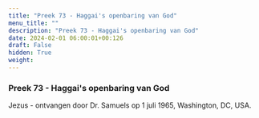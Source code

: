 ```yaml
---
title: "Preek 73 - Haggai's openbaring van God"
menu_title: ""
description: "Preek 73 - Haggai's openbaring van God"
date: 2024-02-01 06:00:01+00:126
draft: False
hidden: True
weight:
---
```

### Preek 73 - Haggai's openbaring van God

Jezus - ontvangen door Dr. Samuels op 1 juli 1965, Washington, DC, USA.
